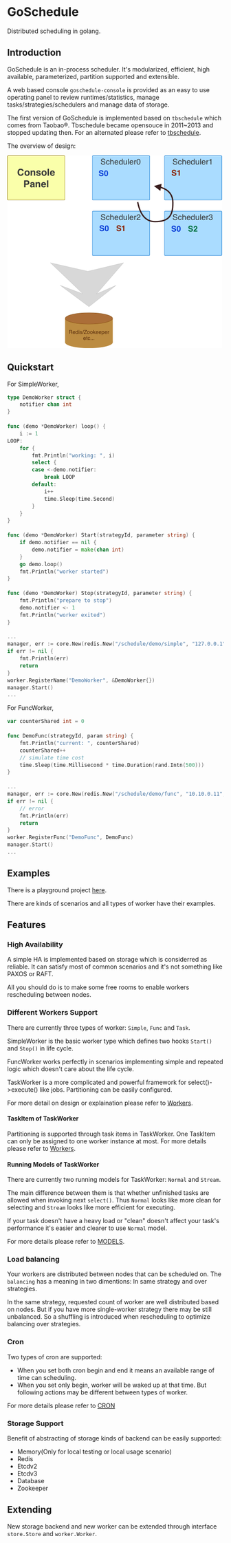 # GoSchedule

Distributed scheduling in golang.

## Introduction

GoSchedule is an in-process scheduler. It's modularized, efficient, high available, parameterized, partition supported and extensible.  

A web based console `goschedule-console` is provided as an easy to use operating panel to review runtimes/statistics, manage tasks/strategies/schedulers and manage data of storage.  

The first version of GoSchedule is implemented based on `tbschedule` which comes from Taobao®. Tbschedule became opensouce in 2011~2013 and stopped updating then. For an alternated please refer to [tbschedule](https://github.com/jasonjoo2010/tbschedule).  

The overview of design:  

![Design](doc/design.png)  

## Quickstart

For SimpleWorker,

```go
type DemoWorker struct {
    notifier chan int
}

func (demo *DemoWorker) loop() {
    i := 1
LOOP:
    for {
        fmt.Println("working: ", i)
        select {
        case <-demo.notifier:
            break LOOP
        default:
            i++
            time.Sleep(time.Second)
        }
    }
}

func (demo *DemoWorker) Start(strategyId, parameter string) {
    if demo.notifier == nil {
        demo.notifier = make(chan int)
    }
    go demo.loop()
    fmt.Println("worker started")
}

func (demo *DemoWorker) Stop(strategyId, parameter string) {
    fmt.Println("prepare to stop")
    demo.notifier <- 1
    fmt.Println("worker exited")
}

...
manager, err := core.New(redis.New("/schedule/demo/simple", "127.0.0.1", 6379))
if err != nil {
    fmt.Println(err)
    return
}
worker.RegisterName("DemoWorker", &DemoWorker{})
manager.Start()
...
```

For FuncWorker,

```go
var counterShared int = 0

func DemoFunc(strategyId, param string) {
    fmt.Println("current: ", counterShared)
    counterShared++
    // simulate time cost
    time.Sleep(time.Millisecond * time.Duration(rand.Intn(500)))
}

...
manager, err := core.New(redis.New("/schedule/demo/func", "10.10.0.11", 6379))
if err != nil {
    // error
    fmt.Println(err)
    return
}
worker.RegisterFunc("DemoFunc", DemoFunc)
manager.Start()
...
```

## Examples

There is a playground project [here](https://github.com/jasonjoo2010/goschedule-examples).  

There are kinds of scenarios and all types of worker have their examples.

## Features

### High Availability

A simple HA is implemented based on storage which is considerred as reliable. It can satisfy most of common scenarios and it's not something like PAXOS or RAFT.  

All you should do is to make some free rooms to enable workers rescheduling between nodes.  

### Different Workers Support

There are currently three types of worker: `Simple`, `Func` and `Task`.  

SimpleWorker is the basic worker type which defines two hooks `Start()` and `Stop()` in life cycle.  

FuncWorker works perfectly in scenarios implementing simple and repeated logic which doesn't care about the life cycle.  

TaskWorker is a more complicated and powerful framework for select()->execute() like jobs. Partitioning can be easily configured.  

For more detail on design or explaination please refer to [Workers](WORKERS.md).

#### TaskItem of TaskWorker

Partitioning is supported through task items in TaskWorker. One TaskItem can only be assigned to one worker instance at most. For more details please refer to [Workers](WORKERS.md).

#### Running Models of TaskWorker

There are currently two running models for TaskWorker: `Normal` and `Stream`.  

The main difference between them is that whether unfinished tasks are allowed when invoking next `select()`. Thus `Normal` looks like more clean for selecting and `Stream` looks like more efficient for executing.  

If your task doesn't have a heavy load or "clean" doesn't affect your task's performance it's easier and clearer to use `Normal` model.

For more details please refer to [MODELS](MODELS.md).

### Load balancing

Your workers are distributed between nodes that can be scheduled on. The `balancing` has a meaning in two dimentions: In same strategy and over strategies.  

In the same strategy, requested count of worker are well distributed based on nodes. But if you have more single-worker strategy there may be still unbalanced. So a shuffling is introduced when rescheduling to optimize balancing over strategies.

### Cron

Two types of cron are supported:

* When you set both cron begin and end it means an available range of time can scheduling.
* When you set only begin, worker will be waked up at that time. But following actions may be different between types of worker.

For more details please refer to [CRON](CRON.md)

### Storage Support

Benefit of abstracting of storage kinds of backend can be easily supported:

* Memory(Only for local testing or local usage scenario)
* Redis
* Etcdv2
* Etcdv3
* Database
* Zookeeper

## Extending

New storage backend and new worker can be extended through interface `store.Store` and `worker.Worker`.
